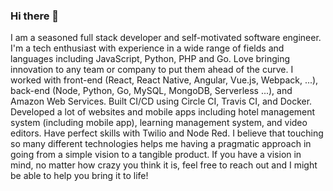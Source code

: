 ### Hi there 👋

<!--
**miracle-arrow/miracle-arrow** is a ✨ _special_ ✨ repository because its `README.md` (this file) appears on your GitHub profile.

Here are some ideas to get you started:

- 🔭 I’m currently working on ...
- 🌱 I’m currently learning ...
- 👯 I’m looking to collaborate on ...
- 🤔 I’m looking for help with ...
- 💬 Ask me about ...
- 📫 How to reach me: ...
- 😄 Pronouns: ...
- ⚡ Fun fact: ...
-->

I am a seasoned full stack developer and self-motivated software engineer.
I'm a tech enthusiast with experience in a wide range of fields and languages including JavaScript, Python, PHP and Go.
Love bringing innovation to any team or company to put them ahead of the curve. I worked with front-end (React, React Native, Angular, Vue.js, Webpack, ...), back-end (Node, Python, Go, MySQL, MongoDB, Serverless ...), and Amazon Web Services. 
Built CI/CD using Circle CI, Travis CI, and Docker. 
Developed a lot of websites and mobile apps including hotel management system (including mobile app), learning management system, and video editors. Have perfect skills with Twilio and Node Red. I believe that touching so many different technologies helps me having a pragmatic approach in going from a simple vision to a tangible product. If you have a vision in mind, no matter how crazy you think it is, feel free to reach out and I might be able to help you bring it to life!

